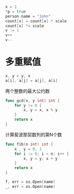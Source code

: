 
```go
x = 1
*p = true
person.name = "John"
count[x] = count[x] * scale
count[x] *= scale
v := 1
v++
v--
```

# 多重赋值

```go
x, y = y, x
a[i], a[j] = a[j], a[i]
```

两个整数的最大公约数
```go
func gcd(x, y int) int {
    for y != 0 {
        x, y = x, x % y
    }
    return x
}
```

计算斐波那契数列的第N个数
```go
func fib(n int) int {
    x , y = 0, 1
    for i := 0; i < n; i++ {
        x, y = y, x + y
    }
    return x
}
```

```go
f, err = os.Open(name)
_, err = os.Open(name)
```